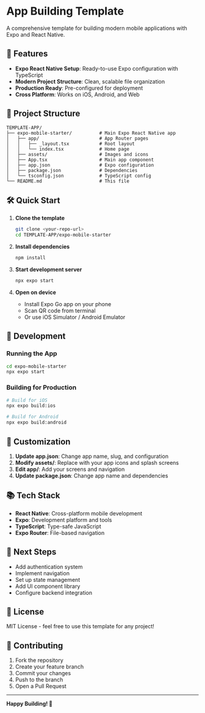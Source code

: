 # App Building Template

A comprehensive template for building modern mobile applications with Expo and React Native.

## 🚀 Features

- **Expo React Native Setup**: Ready-to-use Expo configuration with TypeScript
- **Modern Project Structure**: Clean, scalable file organization
- **Production Ready**: Pre-configured for deployment
- **Cross Platform**: Works on iOS, Android, and Web

## 📁 Project Structure

```
TEMPLATE-APP/
├── expo-mobile-starter/          # Main Expo React Native app
│   ├── app/                      # App Router pages
│   │   ├── _layout.tsx           # Root layout
│   │   └── index.tsx             # Home page
│   ├── assets/                   # Images and icons
│   ├── App.tsx                   # Main app component
│   ├── app.json                  # Expo configuration
│   ├── package.json              # Dependencies
│   └── tsconfig.json             # TypeScript config
└── README.md                     # This file
```

## 🛠️ Quick Start

1. **Clone the template**
   ```bash
   git clone <your-repo-url>
   cd TEMPLATE-APP/expo-mobile-starter
   ```

2. **Install dependencies**
   ```bash
   npm install
   ```

3. **Start development server**
   ```bash
   npx expo start
   ```

4. **Open on device**
   - Install Expo Go app on your phone
   - Scan QR code from terminal
   - Or use iOS Simulator / Android Emulator

## 📱 Development

### Running the App
```bash
cd expo-mobile-starter
npx expo start
```

### Building for Production
```bash
# Build for iOS
npx expo build:ios

# Build for Android
npx expo build:android
```

## 🔧 Customization

1. **Update app.json**: Change app name, slug, and configuration
2. **Modify assets/**: Replace with your app icons and splash screens
3. **Edit app/**: Add your screens and navigation
4. **Update package.json**: Change app name and dependencies

## 📚 Tech Stack

- **React Native**: Cross-platform mobile development
- **Expo**: Development platform and tools
- **TypeScript**: Type-safe JavaScript
- **Expo Router**: File-based navigation

## 🎯 Next Steps

- Add authentication system
- Implement navigation
- Set up state management
- Add UI component library
- Configure backend integration

## 📄 License

MIT License - feel free to use this template for any project!

## 🤝 Contributing

1. Fork the repository
2. Create your feature branch
3. Commit your changes
4. Push to the branch
5. Open a Pull Request

---

**Happy Building! 🎉** 